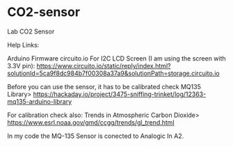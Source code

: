 # CO2-sensor
Lab CO2 Sensor

Help Links:


Arduino Firmware circuito.io For I2C LCD Screen (I am using the screen with 3.3V pin): https://www.circuito.io/static/reply/index.html?solutionId=5ca9f8dc984b7f00308a37a9&solutionPath=storage.circuito.io

Before you can use the sensor, it has to be calibrated check MQ135 Library> https://hackaday.io/project/3475-sniffing-trinket/log/12363-mq135-arduino-library

For calibration check also: Trends in Atmospheric Carbon Dioxide> https://www.esrl.noaa.gov/gmd/ccgg/trends/gl_trend.html

In my code the MQ-135 Sensor is conected to Analogic In A2.
